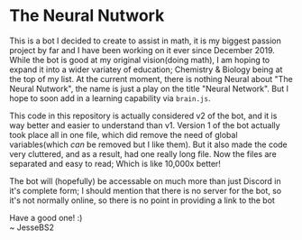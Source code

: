 # The Neural Nutwork

This is a bot I decided to create to assist in math, it is my biggest passion project by far and I have been working on it ever since December 2019.
While the bot is good at my original vision(doing math), I am hoping to expand it into a wider variatey of education; Chemistry & Biology being at the top of my list.
At the current moment, there is nothing Neural about "The Neural Nutwork", the name is just a play on the title "Neural Network". But I hope to soon add in a learning capability via `brain.js`.

This code in this repository is actually considered v2 of the bot, and it is way better and easier to understand than v1.
Version 1 of the bot actually took place all in one file, which did remove the need of global variables(which *can* be removed but I like them). But it also made the code very cluttered, and as a result, had one really long file.
Now the files are separated and easy to read; Which is like 10,000x better!

The bot will (hopefully) be accessable on much more than just Discord in it's complete form;
I should mention that there is no server for the bot, so it's not normally online, so there is no point in providing a link to the bot


Have a good one! :)<br/>
~ JesseBS2
